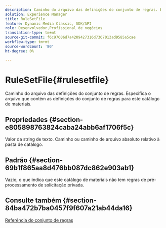 ```yaml
---
description: Caminho do arquivo das definições do conjunto de regras. Especifica o arquivo que contém as definições do conjunto de regras para este catálogo de materiais.
solution: Experience Manager
title: RuleSetFile
feature: Dynamic Media Classic, SDK/API
role: Desenvolvedor,Profissional de negócios
translation-type: tm+mt
source-git-commit: f6c97606d7a4209427316d7367013ad9585a5cae
workflow-type: tm+mt
source-wordcount: '80'
ht-degree: 0%

---
```



# RuleSetFile{#rulesetfile}

Caminho do arquivo das definições do conjunto de regras. Especifica o arquivo que contém as definições do conjunto de regras para este catálogo de materiais.

## Propriedades {#section-e805898763824caba24abb6af1706f5c}

Valor da string de texto. Caminho ou caminho de arquivo absoluto relativo à pasta de catálogo.

## Padrão {#section-69b1f865aa8d476bb087dc862e903ab1}

Vazio, o que indica que este catálogo de materiais não tem regras de pré-processamento de solicitação privada.

## Consulte também {#section-84ba472b7ba0457f9f607a21ab44da16}

[Referência do conjunto de regras](../../../../../ir-api/material-cat/image-rendering-api-ref/c-ir-material-catalog/c-ir-rule-set-reference/c-ir-rule-set-reference.md#concept-2369f884d9724727aaf436b5b0261dbe)
